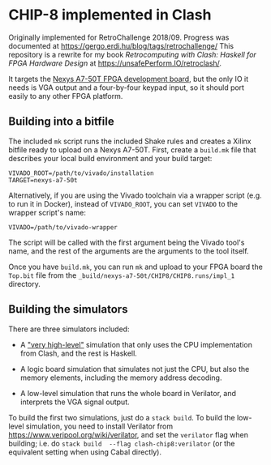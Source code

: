 CHIP-8 implemented in Clash
===========================

Originally implemented for RetroChallenge 2018/09. Progress was
documented at https://gergo.erdi.hu/blog/tags/retrochallenge/ This
repository is a rewrite for my book *Retrocomputing with Clash:
Haskell for FPGA Hardware Design* at <https://unsafePerform.IO/retroclash/>.

It targets the [Nexys A7-50T FPGA development board][1], but the only IO it
needs is VGA output and a four-by-four keypad input, so it should port
easily to any other FPGA platform.

## Building into a bitfile

The included `mk` script runs the included Shake rules and creates a
Xilinx bitfile ready to upload on a Nexys A7-50T. First, create a
`build.mk` file that describes your local build environment and your
build target:

```
VIVADO_ROOT=/path/to/vivado/installation
TARGET=nexys-a7-50t
```

Alternatively, if you are using the Vivado toolchain via a wrapper
script (e.g. to run it in Docker), instead of `VIVADO_ROOT`, you can
set `VIVADO` to the wrapper script's name:

```
VIVADO=/path/to/vivado-wrapper
```

The script will be called with the first argument being the Vivado
tool's name, and the rest of the arguments are the arguments to the
tool itself.

Once you have `build.mk`, you can run `mk` and upload to your FPGA
board the `Top.bit` file from the
`_build/nexys-a7-50t/CHIP8/CHIP8.runs/impl_1` directory.

## Building the simulators

There are three simulators included:

* A ["very high-level"][2] simulation that only uses the CPU
  implementation from Clash, and the rest is Haskell.
  
* A logic board simulation that simulates not just the CPU, but also
  the memory elements, including the memory address decoding.
  
* A low-level simulation that runs the whole board in Verilator, and
  interprets the VGA signal output.

To build the first two simulations, just do a `stack build`. To build
the low-level simulation, you need to install Verilator from
https://www.veripool.org/wiki/verilator, and set the `verilator` flag
when building; i.e. do `stack build  --flag clash-chip8:verilator` (or
the equivalent setting when using Cabal directly).

[1]: https://reference.digilentinc.com/reference/programmable-logic/nexys-a7/start
[2]: https://gergo.erdi.hu/blog/2018-09-15-very_high-level_simulation_of_a_c_ash_cpu/
